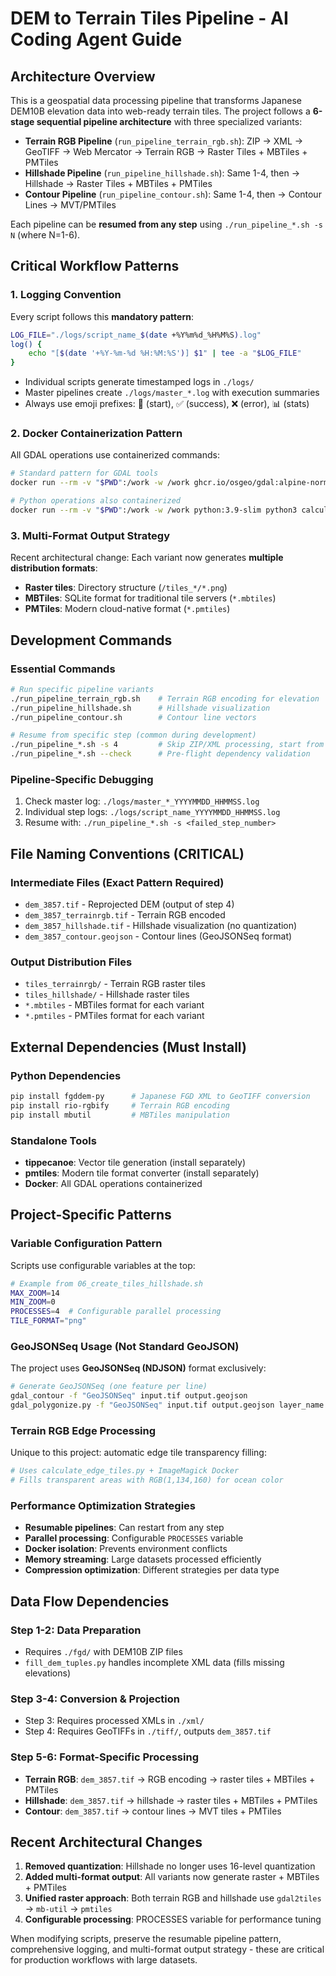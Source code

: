 # DEM to Terrain Tiles Pipeline - AI Coding Agent Guide

## Architecture Overview

This is a geospatial data processing pipeline that transforms Japanese DEM10B elevation data into web-ready terrain tiles. The project follows a **6-stage sequential pipeline architecture** with three specialized variants:

- **Terrain RGB Pipeline** (`run_pipeline_terrain_rgb.sh`): ZIP → XML → GeoTIFF → Web Mercator → Terrain RGB → Raster Tiles + MBTiles + PMTiles
- **Hillshade Pipeline** (`run_pipeline_hillshade.sh`): Same 1-4, then → Hillshade → Raster Tiles + MBTiles + PMTiles
- **Contour Pipeline** (`run_pipeline_contour.sh`): Same 1-4, then → Contour Lines → MVT/PMTiles

Each pipeline can be **resumed from any step** using `./run_pipeline_*.sh -s N` (where N=1-6).

## Critical Workflow Patterns

### 1. Logging Convention
Every script follows this **mandatory pattern**:
```bash
LOG_FILE="./logs/script_name_$(date +%Y%m%d_%H%M%S).log"
log() {
    echo "[$(date '+%Y-%m-%d %H:%M:%S')] $1" | tee -a "$LOG_FILE"
}
```
- Individual scripts generate timestamped logs in `./logs/`
- Master pipelines create `./logs/master_*.log` with execution summaries
- Always use emoji prefixes: 🚀 (start), ✅ (success), ❌ (error), 📊 (stats)

### 2. Docker Containerization Pattern
All GDAL operations use containerized commands:
```bash
# Standard pattern for GDAL tools
docker run --rm -v "$PWD":/work -w /work ghcr.io/osgeo/gdal:alpine-normal-latest gdaldem hillshade ...

# Python operations also containerized
docker run --rm -v "$PWD":/work -w /work python:3.9-slim python3 calculate_edge_tiles.py ...
```

### 3. Multi-Format Output Strategy
Recent architectural change: Each variant now generates **multiple distribution formats**:
- **Raster tiles**: Directory structure (`/tiles_*/*.png`)
- **MBTiles**: SQLite format for traditional tile servers (`*.mbtiles`)
- **PMTiles**: Modern cloud-native format (`*.pmtiles`)

## Development Commands

### Essential Commands
```bash
# Run specific pipeline variants
./run_pipeline_terrain_rgb.sh    # Terrain RGB encoding for elevation
./run_pipeline_hillshade.sh      # Hillshade visualization 
./run_pipeline_contour.sh        # Contour line vectors

# Resume from specific step (common during development)
./run_pipeline_*.sh -s 4         # Skip ZIP/XML processing, start from merge
./run_pipeline_*.sh --check      # Pre-flight dependency validation
```

### Pipeline-Specific Debugging
1. Check master log: `./logs/master_*_YYYYMMDD_HHMMSS.log`
2. Individual step logs: `./logs/script_name_YYYYMMDD_HHMMSS.log`
3. Resume with: `./run_pipeline_*.sh -s <failed_step_number>`

## File Naming Conventions (CRITICAL)

### Intermediate Files (Exact Pattern Required)
- `dem_3857.tif` - Reprojected DEM (output of step 4)
- `dem_3857_terrainrgb.tif` - Terrain RGB encoded
- `dem_3857_hillshade.tif` - Hillshade visualization (no quantization)
- `dem_3857_contour.geojson` - Contour lines (GeoJSONSeq format)

### Output Distribution Files
- `tiles_terrainrgb/` - Terrain RGB raster tiles
- `tiles_hillshade/` - Hillshade raster tiles  
- `*.mbtiles` - MBTiles format for each variant
- `*.pmtiles` - PMTiles format for each variant

## External Dependencies (Must Install)

### Python Dependencies
```bash
pip install fgddem-py      # Japanese FGD XML to GeoTIFF conversion
pip install rio-rgbify     # Terrain RGB encoding
pip install mbutil         # MBTiles manipulation
```

### Standalone Tools
- **tippecanoe**: Vector tile generation (install separately)
- **pmtiles**: Modern tile format converter (install separately)
- **Docker**: All GDAL operations containerized

## Project-Specific Patterns

### Variable Configuration Pattern
Scripts use configurable variables at the top:
```bash
# Example from 06_create_tiles_hillshade.sh
MAX_ZOOM=14
MIN_ZOOM=0  
PROCESSES=4  # Configurable parallel processing
TILE_FORMAT="png"
```

### GeoJSONSeq Usage (Not Standard GeoJSON)
The project uses **GeoJSONSeq (NDJSON)** format exclusively:
```bash
# Generate GeoJSONSeq (one feature per line)
gdal_contour -f "GeoJSONSeq" input.tif output.geojson
gdal_polygonize.py -f "GeoJSONSeq" input.tif output.geojson layer_name attribute
```

### Terrain RGB Edge Processing
Unique to this project: automatic edge tile transparency filling:
```bash
# Uses calculate_edge_tiles.py + ImageMagick Docker
# Fills transparent areas with RGB(1,134,160) for ocean color
```

### Performance Optimization Strategies
- **Resumable pipelines**: Can restart from any step
- **Parallel processing**: Configurable `PROCESSES` variable
- **Docker isolation**: Prevents environment conflicts
- **Memory streaming**: Large datasets processed efficiently
- **Compression optimization**: Different strategies per data type

## Data Flow Dependencies

### Step 1-2: Data Preparation
- Requires `./fgd/` with DEM10B ZIP files
- `fill_dem_tuples.py` handles incomplete XML data (fills missing elevations)

### Step 3-4: Conversion & Projection  
- Step 3: Requires processed XMLs in `./xml/`
- Step 4: Requires GeoTIFFs in `./tiff/`, outputs `dem_3857.tif`

### Step 5-6: Format-Specific Processing
- **Terrain RGB**: `dem_3857.tif` → RGB encoding → raster tiles + MBTiles + PMTiles
- **Hillshade**: `dem_3857.tif` → hillshade → raster tiles + MBTiles + PMTiles  
- **Contour**: `dem_3857.tif` → contour lines → MVT tiles + PMTiles

## Recent Architectural Changes

1. **Removed quantization**: Hillshade no longer uses 16-level quantization
2. **Added multi-format output**: All variants now generate raster + MBTiles + PMTiles
3. **Unified raster approach**: Both terrain RGB and hillshade use `gdal2tiles` → `mb-util` → `pmtiles`
4. **Configurable processing**: PROCESSES variable for performance tuning

When modifying scripts, preserve the resumable pipeline pattern, comprehensive logging, and multi-format output strategy - these are critical for production workflows with large datasets.